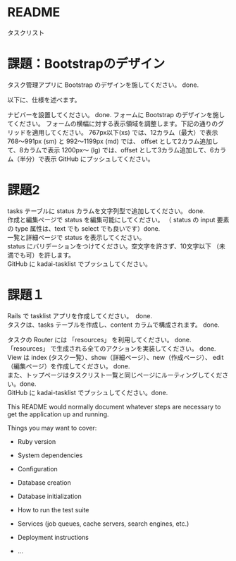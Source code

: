# README

タスクリスト
# 課題：Bootstrapのデザイン
タスク管理アプリに Bootstrap のデザインを施してください。 done.

以下に、仕様を述べます。

ナビバーを設置してください。 done.
フォームに Bootstrap のデザインを施してください。
フォームの横幅に対する表示領域を調整します。下記の通りのグリッドを適用してください。
767px以下(xs) では、12カラム（最大）で表示
768〜991px (sm) と 992〜1199px (md) では、 offset として2カラム追加して、8カラムで表示
1200px〜 (lg) では、offset として3カラム追加して、6カラム（半分）で表示
GitHub にプッシュしてください。


# 課題2
tasks テーブルに status カラムを文字列型で追加してください。 done.<br> 
作成と編集ページで status を編集可能にしてください。
（ status の input 要素の type 属性は、text でも select でも良いです）done.<br>
一覧と詳細ページで status を表示してください。<br>
status にバリデーションをつけてください。空文字を許さず、10文字以下
（未満でも可）を許します。<br>
GitHub に kadai-tasklist でプッシュしてください。<br>

# 課題１
Rails で tasklist アプリを作成してください。　done.<br>
タスクは、tasks テーブルを作成し、content カラムで構成されます。 done.<br>
<!---
モデル タスクリストのためデータはstring型
マイグレーションも実行済み。マイグレーションファイルの途中変更はNG
-->
タスクの Router には 「resources」 を利用してください。 done.<br>
「resources」 で生成される全てのアクションを実装してください。 done.<br>
View は index (タスク一覧）、show（詳細ページ）、new（作成ページ）、
edit（編集ページ）を作成してください。 done.<br>
また、トップページはタスクリスト一覧と同じページにルーティングしてください。done.<br>
GitHub に kadai-tasklist でプッシュしてください。done. <br>

This README would normally document whatever steps are necessary to get the
application up and running.

Things you may want to cover:

* Ruby version

* System dependencies

* Configuration

* Database creation

* Database initialization

* How to run the test suite

* Services (job queues, cache servers, search engines, etc.)

* Deployment instructions

* ...
